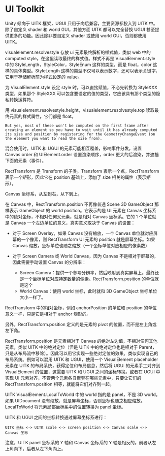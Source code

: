 # UI Toolkit

Unity 倾向于 UITK 框架，UGUI 只用于向后兼容，主要资源都投入到 UITK 中。除了自定义 shader 和 world GUI，其他方面 UITK 都可以完全替换 UGUI 甚至提供更多的功能。因此除非要自定义 shader 或使用 world GUI，否则都使用 UITK。

visualelement.resolvestyle 存放 ui 元素最终解析的样式值，类似 web 中的 computed style，在这里读取最终的样式值。样式不再是 VisualElement.style 中的 StyleLength，StyleColor，StyleEnum 这样的类型，而是 float，color 这样的具体类型。StyleLength 这样的类型不仅可以表示数字，还可以表示关键字，它用于存储解析前为样式设定的 value。

为 VisualElement.style 设定 style 时，可以直接赋值，不必先转换为 StyleXXX 类型，如果那个 StyleXXX 可以包含要设定的值的类型，它应该具有那个类型的隐私转换运算符。

用 visualelement.resolvestyle.height，visualelement.resolvestyle.top 读取最终元素的样式属性，它们都是 float。

```text
But yes, most of these won't be computed on the first frame after creating an element so you have to wait until it has already computed its size and position by registering for the GeometryChangeEvent (on the element you want to read the size from).
```

混合使用时，UITK 和 UGUI 的元素可能相互覆盖，影响事件分发。设置 Canvas.order 和 UIElement.order 设置渲染顺序，order 更大的后渲染，并遮挡下面的元素（事件）。

RectTransform 是 Transform 的子类。Transform 表示一个点，RectTransform 表示一个矩形，因此它在 position 基础上，添加了 size 相关的属性（表示矩形）。

Canvas 坐标系，从左到右，从下到上。

在 Canvas 中，RectTransform.position 不再像普通 Scene 3D GameObject 那样表示 GameObject 的 world position。它表示的是 UI 元素在 Canvas 坐标系中的绝对坐标，不相对任何父元素，就是相对 Canvas 坐标系。它的 1 个单位就是 Canvas 一个左边单位的意义，真实意义取决于 Canvas 的设置：

- 对于 Screen Overlay，如果 Canvas 没有缩放，一个 Canvas 单位就对应屏幕的一个像素，则 RectTransform UI 元素的 position 就是屏幕坐标。如果 Canvas 缩放，坐标单位也随之缩放（一个坐标单位对应相应的像素数）
- 对于 Screen Camera 或 World Canvas，因为 Canvas 不是相对于屏幕的，因此需要手动设置 Canvas 的分辨率：

  - Screen Camera：提供一个参考分辨率，然后映射到真实屏幕上，最终还是一个坐标单位对应特定数量的像素。RectTransform.position 的单位就是这个
  - World Canvas：使用 world 坐标，此时就和 3D GameObject 坐标单位大小一样了。

RectTransform 中的相对坐标，例如 anchorPosition 的单位和 position 的单位意义一样，只是它是相对于 anchor 矩形的。

另外，RectTransform.position 定义的是元素的 pivot 的位置，而不是左上角或左下角。

RectTransform.position 是元素相对于 Canvas 的绝对左边值，不相对任何其他元素，类似 UITK 中的绝对定位（但是 UITK 中的绝对定位也是相对于 Parent，只是从布局流中移除）。因此可以用它实现一些绝对定位的效果，类似实现自己的布局系统。例如可以混用 UITK 和 UGUI，使用一个 VisualElement placeholder 元素在 UITK 的布局系统，获得定位和布局信息，然后将 UGUI 的元素手工对齐到 VisualElement 的位置，这需要 UITK 和 UGUI 之间的坐标转换。或者在 UGUI 中实现 UI 元素对齐，不管两个元素各自嵌套在哪些元素中，只要让它们的 RectTransform.position 相等，就能将它们对齐到一起。

UITK VisualElement.LocalToWorld 中的 world 指的是 panel，不是 3D world。如果 UIDocument 没有缩放，就是屏幕坐标，否则坐标也随之相应缩放。LocalToWorld 将元素局部坐标系中的位置转换为 panel 坐标。

UITK 和 UGUI 之间的坐标转换通过屏幕坐标系进行：

```text
UITK 坐标 <-> UITK scale <-> screen position <-> Canvas scale <-> Canvas 坐标
```

注意，UITK panel 坐标系的 Y 轴和 Canvas 坐标系的 Y 轴是相反的，前者从左上角向下，后者从左下角向上。
